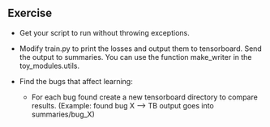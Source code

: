 ## Exercise

- Get your script to run without throwing exceptions.
- Modify train.py to print the losses and output them to tensorboard. Send the output to summaries. 
You can use the function make_writer in the toy_modules.utils.


- Find the bugs that affect learning:
    - For each bug found create a new tensorboard directory to compare results. 
    (Example: found bug X --> TB output goes into summaries/bug_X)